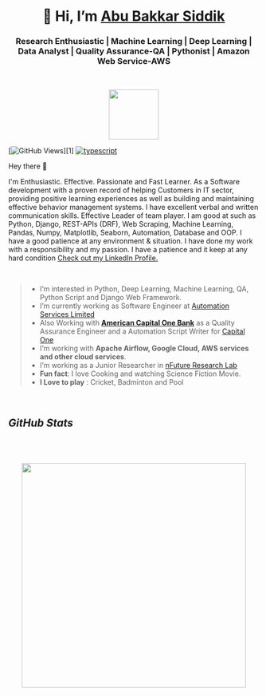 <h1 align="center"> 👋 Hi, I’m <a target="_blank" href="https://www.linkedin.com/in/abu-bakkar-siddik-17b860196/">Abu Bakkar Siddik </a> </h1>
<h3 align="center"> Research Enthusiastic | Machine Learning | Deep Learning | Data Analyst | Quality Assurance-QA | Pythonist | Amazon Web Service-AWS</h3>

<br>

<p align="center">
  <img width="100" height="100" src="https://avatars.githubusercontent.com/u/44539099?v=4">
</p>

[![GitHub Views](https://komarev.com/ghpvc/?username=abubakkar32&color=FAC151)][1]
[![typescript](https://img.shields.io/badge/TypeScript-Fan-FAC151.svg?logo=typescript&logoWidth=20)](https://github.com/abubakkar32)


Hey there 👋

I'm Enthusiastic. Effective. Passionate and Fast Learner. As a Software development with a proven record of helping Customers in IT sector, providing positive learning experiences as well as
building and maintaining effective behavior management systems. I have excellent verbal and written communication skills. Effective Leader of team player. I am good at such as Python,
Django, REST-APIs (DRF), Web Scraping, Machine Learning, Pandas, Numpy, Matplotlib, Seaborn, Automation, Database and OOP. I have a good patience at any environment &
situation. I have done my work with a responsibility and my passion. I have a patience and it keep at any hard condition [Check out my LinkedIn Profile.](https://www.linkedin.com/in/abu-bakkar-siddik-17b860196/)

<!--![]()-->
<br>

> - I’m interested in Python, Deep Learning, Machine Learning, QA, Python Script and Django Web Framework.
> - I’m currently working as Software Engineer at <a target="_blank" href="https://www.automationservicesbd.com/">Automation Services Limited</a>
> - Also Working with <a target="_blank" href="https://www.capitalone.com/"><b>American Capital One Bank</b></a> as a Quality Assurance Engineer and a Automation Script Writer for <a target="_blank" href="https://www.capitalone.com/">Capital One</a>
> - I’m working with **Apache Airflow, Google Cloud, AWS services and other cloud services**.
> - I’m working as a Junior Researcher in  [nFuture Research Lab](https://www.nfuture.org "nFuture Research Lab")
> - **Fun fact**: I love Cooking and watching Science Fiction Movie.
> - **I Love to play** : Cricket, Badminton and Pool

<br>

##  _**GitHub Stats**_
<br>
<p align="center">
<a href="https://github.com/abubakkar32">
  <img style="display: inline; width: 450px; margin-top: 20px" src="https://github-readme-stats.vercel.app/api?username=abubakkar32&show_icons=true&theme=dracula">
</a>
</p>


